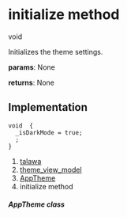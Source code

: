 
<div>

# initialize method

</div>


void 



Initializes the theme settings.

**params**: None

**returns**: None



## Implementation

``` language-dart
void  {
  _isDarkMode = true;
  ;
}
```







1.  [talawa](../../index.md)
2.  [theme_view_model](../../view_model_theme_view_model/)
3.  [AppTheme](../../view_model_theme_view_model/AppTheme-class.md)
4.  initialize method

##### AppTheme class







